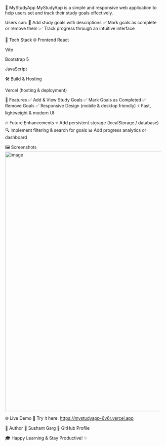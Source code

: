 🌟 MyStudyApp
MyStudyApp is a simple and responsive web application to help users set and track their study goals effectively.

Users can:
🎯 Add study goals with descriptions
✅ Mark goals as complete or remove them
📈 Track progress through an intuitive interface

🚀 Tech Stack
🌐 Frontend
React

Vite

Bootstrap 5

JavaScript

🛠️ Build & Hosting

Vercel (hosting & deployment)

🎯 Features
✅ Add & View Study Goals
✅ Mark Goals as Completed
✅ Remove Goals
✅ Responsive Design (mobile & desktop friendly)
⚡ Fast, lightweight & modern UI

🔥 Future Enhancements
⭐ Add persistent storage (localStorage / database)
🔍 Implement filtering & search for goals
📊 Add progress analytics or dashboard

🖼️ Screenshots
<img width="1893" height="839" alt="image" src="https://github.com/user-attachments/assets/8a9f0a06-a519-41c7-a501-401ff4089351" />


🌐 Live Demo
🚀 Try it here: https://mystudyapp-6v6r.vercel.app

📝 Author
👤 Sushant Garg
🔗 GitHub Profile

🎓 Happy Learning & Stay Productive! ✨
